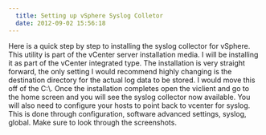 ```yaml
---
  title: Setting up vSphere Syslog Colletor
  date: 2012-09-02 15:56:18
---
```


Here is a quick step by step to installing the syslog collector for
vSphere. This utility is part of the vCenter server installation media.
I will be installing it as part of the vCenter integrated type. The
installation is very straight forward, the only setting I would
recommend highly changing is the destination directory for the actual
log data to be stored. I would move this off of the C:\\. Once the
installation completes open the viclient and go to the home screen and
you will see the syslog collector now available. You will also need to
configure your hosts to point back to vcenter for syslog. This is done
through configuration, software advanced settings, syslog, global. Make
sure to look through the screenshots.
